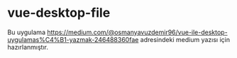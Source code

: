 # vue-desktop-file

Bu uygulama https://medium.com/@osmanyavuzdemir96/vue-ile-desktop-uygulamas%C4%B1-yazmak-246488360fae adresindeki medium yazısı için hazırlanmıştır.


